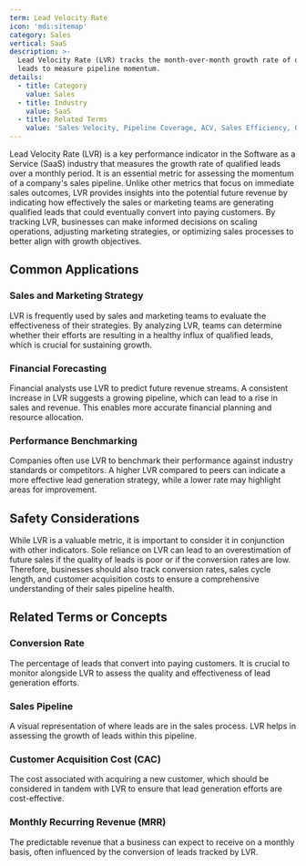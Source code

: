 ```yaml
---
term: Lead Velocity Rate
icon: 'mdi:sitemap'
category: Sales
vertical: SaaS
description: >-
  Lead Velocity Rate (LVR) tracks the month-over-month growth rate of qualified
  leads to measure pipeline momentum.
details:
  - title: Category
    value: Sales
  - title: Industry
    value: SaaS
  - title: Related Terms
    value: 'Sales Velocity, Pipeline Coverage, ACV, Sales Efficiency, Quota Attainment'
---
```

Lead Velocity Rate (LVR) is a key performance indicator in the Software as a Service (SaaS) industry that measures the growth rate of qualified leads over a monthly period. It is an essential metric for assessing the momentum of a company's sales pipeline. Unlike other metrics that focus on immediate sales outcomes, LVR provides insights into the potential future revenue by indicating how effectively the sales or marketing teams are generating qualified leads that could eventually convert into paying customers. By tracking LVR, businesses can make informed decisions on scaling operations, adjusting marketing strategies, or optimizing sales processes to better align with growth objectives.

## Common Applications

### Sales and Marketing Strategy
LVR is frequently used by sales and marketing teams to evaluate the effectiveness of their strategies. By analyzing LVR, teams can determine whether their efforts are resulting in a healthy influx of qualified leads, which is crucial for sustaining growth.

### Financial Forecasting
Financial analysts use LVR to predict future revenue streams. A consistent increase in LVR suggests a growing pipeline, which can lead to a rise in sales and revenue. This enables more accurate financial planning and resource allocation.

### Performance Benchmarking
Companies often use LVR to benchmark their performance against industry standards or competitors. A higher LVR compared to peers can indicate a more effective lead generation strategy, while a lower rate may highlight areas for improvement.

## Safety Considerations

While LVR is a valuable metric, it is important to consider it in conjunction with other indicators. Sole reliance on LVR can lead to an overestimation of future sales if the quality of leads is poor or if the conversion rates are low. Therefore, businesses should also track conversion rates, sales cycle length, and customer acquisition costs to ensure a comprehensive understanding of their sales pipeline health.

## Related Terms or Concepts

### Conversion Rate
The percentage of leads that convert into paying customers. It is crucial to monitor alongside LVR to assess the quality and effectiveness of lead generation efforts.

### Sales Pipeline
A visual representation of where leads are in the sales process. LVR helps in assessing the growth of leads within this pipeline.

### Customer Acquisition Cost (CAC)
The cost associated with acquiring a new customer, which should be considered in tandem with LVR to ensure that lead generation efforts are cost-effective.

### Monthly Recurring Revenue (MRR)
The predictable revenue that a business can expect to receive on a monthly basis, often influenced by the conversion of leads tracked by LVR.
